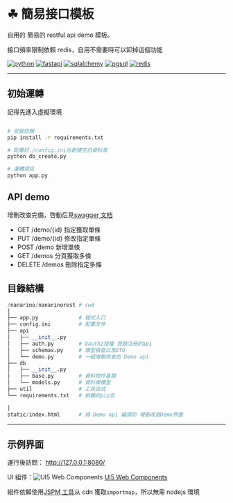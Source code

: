 # ☘ 簡易接口模板

自用的 簡易的 restful api demo 模板。

接口頻率限制依賴 redis，自用不需要時可以卸掉這個功能

[![python](https://img.shields.io/badge/python-3.11-ffd343.svg?style=for-the-badge&logo=python)](https://www.python.org/)
[![fastapi](https://img.shields.io/badge/fastapi-0.115.2-009485.svg?style=for-the-badge&logo=fastapi)](https://fastapi.tiangolo.com/)
[![sqlalchemy](https://img.shields.io/badge/sqlalchemy-2.0.36-778877.svg?style=for-the-badge&logo=sqlalchemy)](https://www.sqlalchemy.org/)
[![pgsql](https://img.shields.io/badge/pgsql-15-336791.svg?style=for-the-badge&logo=postgresql)](https://www.postgresql.org/)
[![redis](https://img.shields.io/badge/redis-5.0.14-ff4438.svg?style=for-the-badge&logo=redis)](https://redis.io/)

---

## 初始運轉

記得先進入虛擬環境

```bash

# 安裝依賴
pip install -r requirements.txt

# 配置好./config.ini后創建空白資料表
python db_create.py

# 運轉項目
python app.py

```

## API demo

增刪改查完備，啓動后見[swagger 文档](http://127.0.0.1:8080/docs)

- GET /demo/{id} 指定獲取單條
- PUT /demo/{id} 修改指定單條
- POST /demo 新增單條
- GET /demos 分頁獲取多條
- DELETE /demos 刪除指定多條

## 目錄結構

```python
/nanarino/nanarinorest # cwd
│
├── app.py             # 程式入口
├── config.ini         # 配置文件
├── api
│   ├── __init__.py
│   ├── auth.py        # Oauth2授權 登錄注冊的api
│   ├── schemas.py     # 類型檢查以及DTO
│   └── demo.py        # 一組增刪改查的 Demo api
├── db
│   ├── __init__.py
│   ├── base.py        # 資料物件基類
│   └── models.py      # 資料庫模型
├── util               # 工具函式
└── requirements.txt   # 依賴的pip包

│
static/index.html      # 爲 Demo api 編撰的 增删改查Demo界面

```

---

## 示例界面

運行後訪問： http://127.0.0.1:8080/

UI 組件：![UI5 Web Components](./static/favicon.ico) [UI5 Web Components](https://sap.github.io/ui5-webcomponents/)

組件依賴使用[JSPM 工具](https://generator.jspm.io/)从 cdn 獲取`importmap`，所以無需 nodejs 環境
